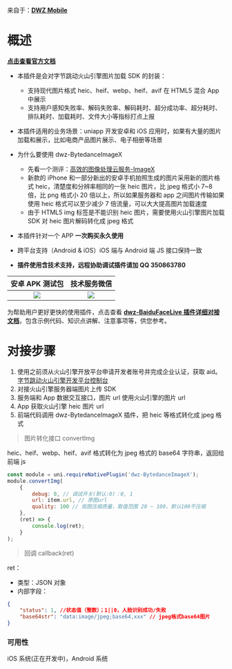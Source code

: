 ﻿来自于：<a href="https://dwzteam.github.io/dwz_mobile_doc_v1/" target="_blank"><b>DWZ Mobile</b></a>

# **概述**

<a href="https://dwzteam.github.io/dwz_mobile_doc_v1/#/doc/dcloud/dwzBytedanceImageX/doc" target="_blank"><b>点击查看官方文档</b></a>

- 本插件是会对字节跳动火山引擎图片加载 SDK 的封装：
  - 支持现代图片格式 heic、heif、webp、heif、avif 在 HTML5 混合 App 中展示
  - 支持用户感知失败率、解码失败率、解码耗时、超分成功率、超分耗时、排队耗时、加载耗时、文件大小等指标打点上报
- 本插件适用的业务场景：uniapp 开发安卓和 iOS 应用时，如果有大量的图片加载和展示，比如电商产品图片展示、电子相册等场景
- 为什么要使用 dwz-BytedanceImageX

  - 先看一个测评：[高效的图像处理云服务-ImageX](https://blog.csdn.net/weixin_44643524/article/details/112550247)
  - 新款的 iPhone 和一部分新出的安卓手机拍照生成的图片采用新的图片格式 heic，清楚度和分辨率相同的一张 heic 图片，比 jpeg 格式小 7~8 倍，比 png 格式小 20 倍以上，所以如果服务器和 app 之间图片传输如果使用 heic 格式可以至少减少 7 倍流量，可以大大提高图片加载速度
  - 由于 HTML5 img 标签是不能识别 heic 图片，需要使用火山引擎图片加载 SDK 对 heic 图片解码转化成 jpeg 格式

- 本插件针对一个 APP **一次购买永久使用**
- 跨平台支持（Android & iOS）iOS 端与 Android 端 JS 接口保持一致
- **插件使用含技术支持，远程协助调试插件请加 QQ 350863780**

|                                      安卓 APK 测试包                                      |                                    技术服务微信                                     |
| :---------------------------------------------------------------------------------------: | :---------------------------------------------------------------------------------: |
| ![](https://dwzteam.github.io/dwz_mobile_doc_v1/_media/readme/app_download.png?width=200) | ![](https://dwzteam.github.io/dwz_mobile_doc_v1/_media/readme/wx_zhh.png?width=200) |

为帮助用户更好更快的使用插件，点击查看 <a href="https://dwzteam.github.io/dwz_mobile_doc_v1/#/doc/dcloud/dwzBytedanceImageX/doc" target="_blank"><b>dwz-BaiduFaceLive 插件详细对接文档</b></a>，包含示例代码、知识点讲解、注意事项等，供您参考。

# **对接步骤**

1. 使用之前须从火山引擎开放平台申请开发者账号并完成企业认证，获取 aid。[字节跳动火山引擎开发平台控制台](https://console.volcengine.com/imagex/overview/)
2. 对接火山引擎服务器端图片上传 SDK
3. 服务端和 App 数据交互接口，图片 url 使用火山引擎的图片 url
4. App 获取火山引擎 heic 图片 url
5. 前端代码调用 dwz-BytedanceImageX 插件，把 heic 等格式转化成 jpeg 格式

> 图片转化接口 convertImg

heic、heif、webp、heif、avif 格式转化为 jpeg 格式的 base64 字符串，返回给前端 js

```js
const module = uni.requireNativePlugin('dwz-BytedanceImageX');
module.convertImg(
	{
		debug: 0, // 调试开关(默认:0)：0, 1
		url: item.url, // 原图url
		quality: 100 // 抠图压缩质量，取值范围 20 ~ 100，默认100不压缩
	},
	(ret) => {
		console.log(ret);
	}
);
```

> 回调 callback(ret)

ret：

- 类型：JSON 对象
- 内部字段：

```json
{
	"status": 1, //状态值（整数）；1||0，人脸识别成功/失败
	"base64str": "data:image/jpeg;base64,xxx" // jpeg格式base64图片
}
```

### 可用性

iOS 系统(正在开发中)，Android 系统
